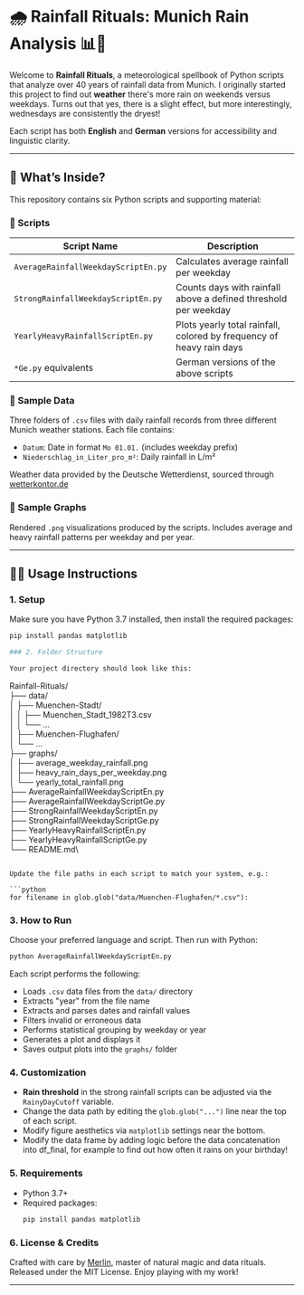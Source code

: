 # 🌧️ Rainfall Rituals: Munich Rain Analysis 📊🔮

Welcome to **Rainfall Rituals**, a meteorological spellbook of Python scripts that analyze over 40 years of rainfall data from Munich. I originally started this project to find out **weather** there's more rain on weekends versus weekdays. Turns out that yes, there is a slight effect, but more interestingly, wednesdays are consistently the dryest!

Each script has both **English** and **German** versions for accessibility and linguistic clarity.

---

## 🧪 What’s Inside?

This repository contains six Python scripts and supporting material:

### 📁 Scripts

| Script Name                          | Description |
|-------------------------------------|-------------|
| `AverageRainfallWeekdayScriptEn.py` | Calculates average rainfall per weekday |
| `StrongRainfallWeekdayScriptEn.py`  | Counts days with rainfall above a defined threshold per weekday |
| `YearlyHeavyRainfallScriptEn.py`    | Plots yearly total rainfall, colored by frequency of heavy rain days |
| `*Ge.py` equivalents                | German versions of the above scripts |

### 📁 Sample Data

Three folders of `.csv` files  with daily rainfall records from three different Munich weather stations. Each file contains:

- `Datum`: Date in format `Mo 01.01.` (includes weekday prefix)
- `Niederschlag_in_Liter_pro_m²`: Daily rainfall in L/m²

Weather data provided by the Deutsche Wetterdienst, sourced through [wetterkontor.de](https://www.wetterkontor.de/de/wetter/deutschland/rueckblick.asp?id=175&datum0=01.01.2020&datum1=31.03.2020&jr=2025&mo=3&datum=18.03.2025&t=8&part=0)


### 📁 Sample Graphs

Rendered `.png` visualizations produced by the scripts. Includes average and heavy rainfall patterns per weekday and per year.


---

## 🧙‍♂️ Usage Instructions

### 1. Setup

Make sure you have Python 3.7 installed, then install the required packages:

```bash
pip install pandas matplotlib

### 2. Folder Structure

Your project directory should look like this:

```
Rainfall-Rituals/\
├── data/\
│   ├── Muenchen-Stadt/\
│   │	├── Muenchen_Stadt_1982T3.csv\
│   │	└── ...\
│   ├── Muenchen-Flughafen/\
│   └── ...\
├── graphs/\
│   ├── average_weekday_rainfall.png\
│   ├── heavy_rain_days_per_weekday.png\
│   └── yearly_total_rainfall.png\
├── AverageRainfallWeekdayScriptEn.py\
├── AverageRainfallWeekdayScriptGe.py\
├── StrongRainfallWeekdayScriptEn.py\
├── StrongRainfallWeekdayScriptGe.py\
├── YearlyHeavyRainfallScriptEn.py\
├── YearlyHeavyRainfallScriptGe.py\
└── README.md\
```

Update the file paths in each script to match your system, e.g.:

```python
for filename in glob.glob("data/Muenchen-Flughafen/*.csv"):
```

### 3. How to Run

Choose your preferred language and script. Then run with Python:

```bash
python AverageRainfallWeekdayScriptEn.py
```

Each script performs the following:

- Loads `.csv` data files from the `data/` directory
- Extracts "year" from the file name
- Extracts and parses dates and rainfall values
- Filters invalid or erroneous data
- Performs statistical grouping by weekday or year
- Generates a plot and displays it
- Saves output plots into the `graphs/` folder


### 4. Customization

- **Rain threshold** in the strong rainfall scripts can be adjusted via the `RainyDayCutoff` variable.
- Change the data path by editing the `glob.glob("...")` line near the top of each script.
- Modify figure aesthetics via `matplotlib` settings near the bottom.
- Modify the data frame by adding logic before the data concatenation into df_final, for example to find out how often it rains on your birthday!

### 5. Requirements

- Python 3.7+
- Required packages:
  ```bash
  pip install pandas matplotlib
  ```

### 6. License & Credits

Crafted with care by [Merlin](https://github.com/JunkWizardCoding), master of natural magic and data rituals.  
Released under the MIT License. Enjoy playing with my work!

---
